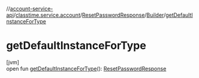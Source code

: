 //[account-service-api](../../../../index.md)/[classtime.service.account](../../index.md)/[ResetPasswordResponse](../index.md)/[Builder](index.md)/[getDefaultInstanceForType](get-default-instance-for-type.md)

# getDefaultInstanceForType

[jvm]\
open fun [getDefaultInstanceForType](get-default-instance-for-type.md)(): [ResetPasswordResponse](../index.md)
